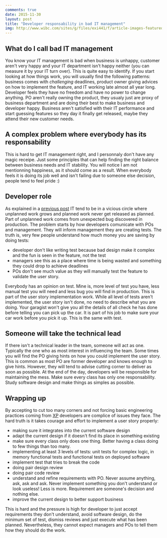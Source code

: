 ```yaml
---
comments: true
date: 2015-11-30 
layout: post
title: "Developer responsability in bad IT management"
img: http://www.wibc.com/sites/g/files/exi441/f/article-images-featured/471016-253771.jpg
---
```


## What do I call bad IT management

You know your IT management is bad when business is unhappy, customer aren't very happy and your IT department isn't happy neither (you can measure it by your IT turn over). This is quite easy to identify. If you start looking at how things work, you will usually find the following patterns: business comes with _challenging_ deadlines, product owner giving advices on how to implement the feature, and IT working late almost all year long. Developer feels they have no freedom and have no power to change anything. PO aren't really owning the product, they usualy just are proxy of business department and are doing their best to make business and developer happy. Business aren't satisfied with their IT performance and start guessing features so they day it finally get released, maybe they attend their new customer needs.

## A complex problem where everybody has its responsability

This is hard to get IT management right, and I personnaly don't have any magic receipe. Just some principles that can help finding the right balance between business needs and IT stability. You will notice I am not mentionning happiness, as it should come as a result. When everybody feels it is doing its job well and isn't failing due to someone else decision, people tend to feel pride :)

## Developer role

As explained in a [previous post](http://francesbagual.net/2015/11/30/Thoughts-about-chaos-engineering.html) IT tend to be in a vicious circle where unplanned work grows and planned work never get released as planned. Part of unplanned work comes from unexpected bug discovered in production. The problem starts by how developers comunicate with POs and management. They will inform management they are creating tests. The truth is, very few people understand how much money you are saving by doing tests:

* developer don't like writing test because bad design make it complex and the fun is seen in the feature, not the test
* managers see this as a place where time is being wasted and something they could drop to achieve deadlines
* POs don't see much value as they will manually test the feature to validate the user story.

Everybody has an opinion on test. Mine is, more level of test you have, less manual test you will need and less bug you will find in production. This is part of the user story implementation work. While all level of tests aren't implemented, the user story isn't done, no need to describe what you are doing. Your garagist won't give you all the details of all check he has done before telling you can pick up the car. It is part of his job to make sure your car work before you pick it up. This is the same with test.

## Someone will take the technical lead

If there isn't a technical leader in the team, someone will act as one. Typically the one who as most interest in influencing the team. Some times you will find the PO giving hints on how you could implement the user story. This is common as most PO are former developer and knows enough to give hints. However, they will tend to advise cutting corner to deliver as soon as possible. At the end of the day, developers will be responsible for maintaining the mess. Make sure every class has only one responsability. Study software design and make things as simples as possible.

## Wrapping up

By accepting to cut too many corners and not forcing basic engineering practices coming from [XP](https://en.wikipedia.org/wiki/Extreme_programming) developers are complice of issues they face. The hard truth is it takes courage and effort to implement a user story properly:

* making sure it integrates into the current software design
* adapt the current design if it doesn't find its place in something existing
* make sure every class only does one thing. Better having a class doing to few things than too many.
* implementing at least 3 levels of tests: unit tests for complex logic, in memory functional tests and functional tests on deployed software
* implement test that tries to break the code
* doing pair design review
* doing pair code review
* understand and refine requirements with PO. Never assume anything, ask, ask and ask. Never implement something you don't understand or look useless! Less is more. Requirement are someone's decision and nothing else.
* improve the current design to better support business

This is hard and the pressure is high for developer to just accept requirements they don't understand, avoid software design, do the minimum set of test, dismiss reviews and just execute what has been planned. Nevertheless, they cannot expect managers and POs to tell them how they should do the work.

